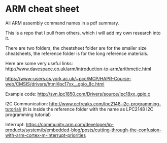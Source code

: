 # ARM cheat sheet

All ARM assembly command names in a pdf summary.

This is a repo that I pull from others, which i will add my own research into it.

There are two folders, the cheatsheet folder are for the smaller size cheatsheets, the reference folder is for the long reference materials.

Here are some very useful links: 
http://www.davespace.co.uk/arm/introduction-to-arm/arithmetic.html

https://www-users.cs.york.ac.uk/~pcc/MCP/HAPR-Course-web/CMSIS/drivers/html/lpc17xx__gpio_8c.html

Example code:
http://svn.lpc1850.com/Drivers/source/lpc18xx_gpio.c

I2C Communication:
http://www.ocfreaks.com/lpc2148-i2c-programming-tutorial/ (it is inside the reference folder with the name as LPC2148 I2C programming tutorial)

Interrupt:
https://community.arm.com/developer/ip-products/system/b/embedded-blog/posts/cutting-through-the-confusion-with-arm-cortex-m-interrupt-priorities
